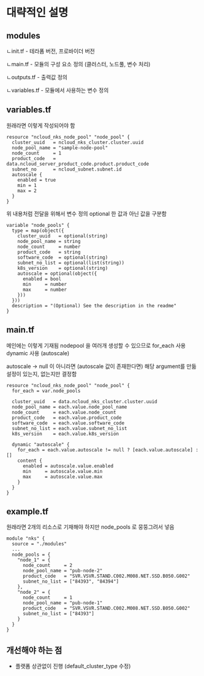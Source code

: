 # 대략적인 설명

## modules
ㄴinit.tf - 테라폼 버전, 프로바이더 버전

ㄴmain.tf - 모듈의 구성 요소 정의 (클러스터, 노드풀, 변수 처리)

ㄴoutputs.tf - 출력값 정의

ㄴvariables.tf - 모듈에서 사용하는 변수 정의

## variables.tf

원래라면 이렇게 작성되어야 함
```
resource "ncloud_nks_node_pool" "node_pool" {
  cluster_uuid   = ncloud_nks_cluster.cluster.uuid
  node_pool_name = "sample-node-pool"
  node_count     = 1
  product_code   = data.ncloud_server_product_code.product.product_code
  subnet_no      = ncloud_subnet.subnet.id
  autoscale {
    enabled = true
    min = 1
    max = 2
  }
}
```

위 내용처럼 전달을 위해서 변수 정의
optional 한 값과 아닌 값을 구분함
```
variable "node_pools" {
  type = map(object({
    cluster_uuid   = optional(string)
    node_pool_name = string
    node_count     = number
    product_code   = string
    software_code  = optional(string)
    subnet_no_list = optional(list(string))
    k8s_version    = optional(string)
    autoscale = optional(object({
      enabled = bool
      min     = number
      max     = number
    }))
  }))
  description = "(Optional) See the description in the readme"
}
```

## main.tf

메인에는 이렇게 기재됨
nodepool 을 여러개 생성할 수 있으므로 for_each 사용
dynamic 사용 (autoscale)

autoscale -> null 이 아니라면 (autoscale 값이 존재한다면) 해당 argument를 만듦
설정이 있는지, 없는지만 결정함

```
resource "ncloud_nks_node_pool" "node_pool" {
  for_each = var.node_pools

  cluster_uuid   = data.ncloud_nks_cluster.cluster.uuid
  node_pool_name = each.value.node_pool_name
  node_count     = each.value.node_count
  product_code   = each.value.product_code
  software_code  = each.value.software_code
  subnet_no_list = each.value.subnet_no_list
  k8s_version    = each.value.k8s_version

  dynamic "autoscale" {
    for_each = each.value.autoscale != null ? [each.value.autoscale] : []
    content {
      enabled = autoscale.value.enabled
      min     = autoscale.value.min
      max     = autoscale.value.max
    }
  }
}
```

## example.tf

원래라면 2개의 리소스로 기재해야 하지만 node_pools 로 뭉뚱그려서 넣음

```
module "nks" {
  source = "./modules"
  ...
  node_pools = {
    "node_1" = {
      node_count     = 2
      node_pool_name = "pub-node-2"
      product_code   = "SVR.VSVR.STAND.C002.M008.NET.SSD.B050.G002"
      subnet_no_list = ["84393", "84394"]
    },
    "node_2" = {
      node_count     = 1
      node_pool_name = "pub-node-1"
      product_code   = "SVR.VSVR.STAND.C002.M008.NET.SSD.B050.G002"
      subnet_no_list = ["84393"]
    }
  }
}
```

## 개선해야 하는 점
- 플랫폼 상관없이 진행 (default_cluster_type 수정)